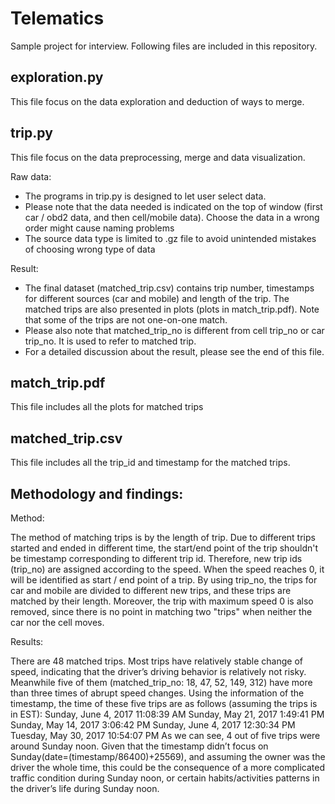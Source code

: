 # Telematics
Sample project for interview. Following files are included in this repository.

## exploration.py
This file focus on the data exploration and deduction of ways to merge.

## trip.py
This file focus on the data preprocessing, merge and data visualization.

Raw data:
- The programs in trip.py is designed to let user select data. 
- Please note that the data needed is indicated on the top of window (first car / obd2 data, and then cell/mobile data). Choose the data in a wrong order might cause naming problems
- The source data type is limited to .gz file to avoid unintended mistakes of choosing wrong type of data

Result:
- The final dataset (matched_trip.csv) contains trip number, timestamps for different sources (car and mobile) and length of the trip. The matched trips are also presented in plots (plots in match_trip.pdf). Note that some of the trips are not one-on-one match.
- Please also note that matched_trip_no is different from cell trip_no or car trip_no. It is used to refer to matched trip.
- For a detailed discussion about the result, please see the end of this file.

## match_trip.pdf
This file includes all the plots for matched trips

## matched_trip.csv
This file includes all the trip_id and timestamp for the matched trips.


## Methodology and findings:
Method:

The method of matching trips is by the length of trip. Due to different trips started and ended in different time, the start/end point of the trip shouldn't be timestamp corresponding to different trip id. Therefore, new trip ids (trip_no) are assigned according to the speed. When the speed reaches 0, it will be identified as start / end point of a trip. By using trip_no, the trips for car and mobile are divided to different new trips, and these trips are matched by their length. Moreover, the trip with maximum speed 0 is also removed, since there is no point in matching two "trips" when neither the car nor the cell moves.

Results:

There are 48 matched trips. Most trips have relatively stable change of speed, indicating that the driver’s driving behavior is relatively not risky. Meanwhile five of them (matched_trip_no: 18, 47, 52, 149, 312) have more than three times of abrupt speed changes. Using the information of the timestamp, the time of these five trips are as follows (assuming the trips is in EST):
Sunday, June 4, 2017 11:08:39 AM
Sunday, May 21, 2017 1:49:41 PM
Sunday, May 14, 2017 3:06:42 PM
Sunday, June 4, 2017 12:30:34 PM
Tuesday, May 30, 2017 10:54:07 PM
As we can see, 4 out of five trips were around Sunday noon. Given that the timestamp didn’t focus on Sunday(date=(timestamp/86400)+25569), and assuming the owner was the driver the whole time, this could be the consequence of a more complicated traffic condition during Sunday noon, or certain habits/activities patterns in the driver’s life during Sunday noon.
